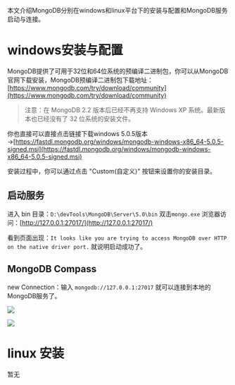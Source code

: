 本文介绍MongoDB分别在windows和linux平台下的安装与配置和MongoDB服务启动与连接。

# windows安装与配置

MongoDB提供了可用于32位和64位系统的预编译二进制包，你可以从MongoDB官网下载安装，MongoDB预编译二进制包下载地址：[https://www.mongodb.com/try/download/community](https://www.mongodb.com/try/download/community)

> 注意：在 MongoDB 2.2 版本后已经不再支持 Windows XP 系统。最新版本也已经没有了 32 位系统的安装文件。

你也直接可以直接点击链接下载windows 5.0.5版本→[https://fastdl.mongodb.org/windows/mongodb-windows-x86_64-5.0.5-signed.msi](https://fastdl.mongodb.org/windows/mongodb-windows-x86_64-5.0.5-signed.msi)



安装过程中，你可以通过点击 "Custom(自定义)" 按钮来设置你的安装目录。

## 启动服务

进入 bin 目录：`D:\devTools\MongoDB\Server\5.0\bin` 双击`mongo.exe` 浏览器访问：[http://127.0.0.1:27017/](http://127.0.0.1:27017/)

看到页面出现：`It looks like you are trying to access MongoDB over HTTP on the native driver port.` 就说明启动成功了。



## MongoDB Compass

new Connection：输入 `mongodb://127.0.0.1:27017` 就可以连接到本地的MongoDB服务了。

![](https://secure1.wostatic.cn/static/rksTPFQfgsXevTc4Cq8QK2/image.png)

![](https://secure1.wostatic.cn/static/2Yy5KCXzjni6tfmafAy5cB/image.png)

# linux 安装

暂无